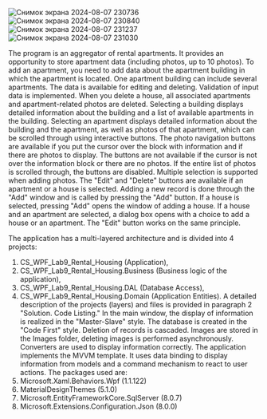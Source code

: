 ![Снимок экрана 2024-08-07 230736](https://github.com/user-attachments/assets/5169f4d9-723d-460a-aa7e-b043de478533)
![Снимок экрана 2024-08-07 230840](https://github.com/user-attachments/assets/df3098ba-93d5-44d1-9bbb-c0d266f1d802)
![Снимок экрана 2024-08-07 231237](https://github.com/user-attachments/assets/7ea9a599-dc6a-4556-b070-9aa7b93e10ee)
![Снимок экрана 2024-08-07 231030](https://github.com/user-attachments/assets/e1962cf0-c358-416c-8d5f-8c0257945eaa)

The program is an aggregator of rental apartments. It provides an opportunity to store apartment data (including photos, up to 10 photos). To add an apartment, you need to add data about the apartment building in which the apartment is located. One apartment building can include several apartments. The data is available for editing and deleting. Validation of input data is implemented. When you delete a house, all associated apartments and apartment-related photos are deleted.
Selecting a building displays detailed information about the building and a list of available apartments in the building. Selecting an apartment displays detailed information about the building and the apartment, as well as photos of that apartment, which can be scrolled through using interactive buttons. The photo navigation buttons are available if you put the cursor over the block with information and if there are photos to display. The buttons are not available if the cursor is not over the information block or there are no photos. If the entire list of photos is scrolled through, the buttons are disabled.
Multiple selection is supported when adding photos.
The "Edit" and "Delete" buttons are available if an apartment or a house is selected. Adding a new record is done through the "Add" window and is called by pressing the "Add" button. If a house is selected, pressing "Add" opens the window of adding a house. If a house and an apartment are selected, a dialog box opens with a choice to add a house or an apartment. The "Edit" button works on the same principle.

The application has a multi-layered architecture and is divided into 4 projects:
1.	CS_WPF_Lab9_Rental_Housing (Application),
2.	CS_WPF_Lab9_Rental_Housing.Business (Business logic of the application),
3. CS_WPF_Lab9_Rental_Housing.DAL (Database Access),
4.	CS_WPF_Lab9_Rental_Housing.Domain (Application Entities).
A detailed description of the projects (layers) and files is provided in paragraph 2 "Solution. Code Listing." In the main window, the display of information is realized in the "Master-Slave" style. The database is created in the "Code First" style. Deletion of records is cascaded. Images are stored in the Images folder, deleting images is performed asynchronously. Converters are used to display information correctly. The application implements the MVVM template. It uses data binding to display information from models and a command mechanism to react to user actions.
The packages used are:
1. Microsoft.Xaml.Behaviors.Wpf (1.1.122)
2. MaterialDesignThemes (5.1.0)
3. Microsoft.EntityFrameworkCore.SqlServer (8.0.7)
4. Microsoft.Extensions.Configuration.Json (8.0.0)

